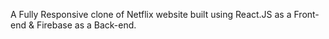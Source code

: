 A Fully Responsive clone of Netflix website built using React.JS as a Front-end & Firebase as a Back-end.
